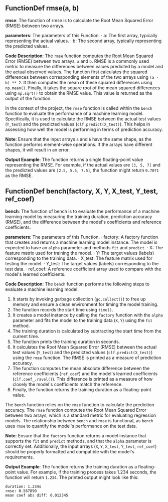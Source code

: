 ## FunctionDef rmse(a, b)
**rmse**: The function of rmse is to calculate the Root Mean Squared Error (RMSE) between two arrays.

**parameters**: The parameters of this Function.
· a: The first array, typically representing the actual values.
· b: The second array, typically representing the predicted values.

**Code Description**: The `rmse` function computes the Root Mean Squared Error (RMSE) between two arrays, `a` and `b`. RMSE is a commonly used metric to measure the differences between values predicted by a model and the actual observed values. The function first calculates the squared differences between corresponding elements of the two arrays using `(a - b) ** 2`. It then computes the mean of these squared differences using `np.mean()`. Finally, it takes the square root of the mean squared differences using `np.sqrt()` to obtain the RMSE value. This value is returned as the output of the function.

In the context of the project, the `rmse` function is called within the `bench` function to evaluate the performance of a machine learning model. Specifically, it is used to calculate the RMSE between the actual test values (`Y_test`) and the predicted values (`clf.predict(X_test)`). This helps in assessing how well the model is performing in terms of prediction accuracy.

**Note**: Ensure that the input arrays `a` and `b` have the same shape, as the function performs element-wise operations. If the arrays have different shapes, it will result in an error.

**Output Example**: The function returns a single floating-point value representing the RMSE. For example, if the actual values are `[3, 5, 7]` and the predicted values are `[2.5, 5.5, 7.5]`, the function might return `0.7071` as the RMSE.
## FunctionDef bench(factory, X, Y, X_test, Y_test, ref_coef)
**bench**: The function of bench is to evaluate the performance of a machine learning model by measuring the training duration, prediction accuracy (RMSE), and the difference between the model's coefficients and reference coefficients.

**parameters**: The parameters of this Function.
· factory: A factory function that creates and returns a machine learning model instance. The model is expected to have an `alpha` parameter and methods `fit` and `predict`.
· X: The feature matrix used for training the model.
· Y: The target values (labels) corresponding to the training data.
· X_test: The feature matrix used for testing the model.
· Y_test: The target values (labels) corresponding to the test data.
· ref_coef: A reference coefficient array used to compare with the model's learned coefficients.

**Code Description**: The `bench` function performs the following steps to evaluate a machine learning model:
1. It starts by invoking garbage collection (`gc.collect()`) to free up memory and ensure a clean environment for timing the model training.
2. The function records the start time using `time()`.
3. It creates a model instance by calling the `factory` function with the `alpha` parameter and fits the model to the training data (`X`, `Y`) using the `fit` method.
4. The training duration is calculated by subtracting the start time from the current time.
5. The function prints the training duration in seconds.
6. It calculates the Root Mean Squared Error (RMSE) between the actual test values (`Y_test`) and the predicted values (`clf.predict(X_test)`) using the `rmse` function. The RMSE is printed as a measure of prediction accuracy.
7. The function computes the mean absolute difference between the reference coefficients (`ref_coef`) and the model's learned coefficients (`clf.coef_.ravel()`). This difference is printed as a measure of how closely the model's coefficients match the reference.
8. Finally, the function returns the training duration as a floating-point value.

The `bench` function relies on the `rmse` function to calculate the prediction accuracy. The `rmse` function computes the Root Mean Squared Error between two arrays, which is a standard metric for evaluating regression models. The relationship between `bench` and `rmse` is functional, as `bench` uses `rmse` to quantify the model's performance on the test data.

**Note**: Ensure that the `factory` function returns a model instance that supports the `fit` and `predict` methods, and that the `alpha` parameter is correctly set. Additionally, the input arrays (`X`, `Y`, `X_test`, `Y_test`, `ref_coef`) should be properly formatted and compatible with the model's requirements.

**Output Example**: The function returns the training duration as a floating-point value. For example, if the training process takes 1.234 seconds, the function will return `1.234`. The printed output might look like this:
```
duration: 1.234s
rmse: 0.567890
mean coef abs diff: 0.012345
```
